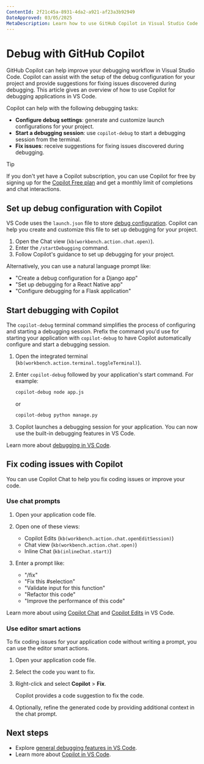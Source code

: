 ```yaml
---
ContentId: 2f21c45a-8931-4da2-a921-af23a3b92949
DateApproved: 03/05/2025
MetaDescription: Learn how to use GitHub Copilot in Visual Studio Code to set up debugging configurations and fix issues during debugging.
---
```


# Debug with GitHub Copilot

GitHub Copilot can help improve your debugging workflow in Visual Studio Code. Copilot can assist with the setup of the debug configuration for your project and provide suggestions for fixing issues discovered during debugging. This article gives an overview of how to use Copilot for debugging applications in VS Code.

Copilot can help with the following debugging tasks:

* **Configure debug settings**: generate and customize launch configurations for your project.
* **Start a debugging session**: use `copilot-debug` to start a debugging session from the terminal.
* **Fix issues**: receive suggestions for fixing issues discovered during debugging.

> [!TIP]
> If you don't yet have a Copilot subscription, you can use Copilot for free by signing up for the [Copilot Free plan](https://github.com/github-copilot/signup) and get a monthly limit of completions and chat interactions.

## Set up debug configuration with Copilot

VS Code uses the `launch.json` file to store [debug configuration](/docs/debugtest/debugging-configuration.md). Copilot can help you create and customize this file to set up debugging for your project.

1. Open the Chat view (`kb(workbench.action.chat.open)`).
1. Enter the `/startDebugging` command.
1. Follow Copilot's guidance to set up debugging for your project.

Alternatively, you can use a natural language prompt like:

* "Create a debug configuration for a Django app"
* "Set up debugging for a React Native app"
* "Configure debugging for a Flask application"

## Start debugging with Copilot

The `copilot-debug` terminal command simplifies the process of configuring and starting a debugging session. Prefix the command you'd use for starting your application with `copilot-debug` to have Copilot automatically configure and start a debugging session.

1. Open the integrated terminal (`kb(workbench.action.terminal.toggleTerminal)`).

1. Enter `copilot-debug` followed by your application's start command. For example:

    ```bash
    copilot-debug node app.js
    ```

    or

    ```bash
    copilot-debug python manage.py
    ```

1. Copilot launches a debugging session for your application. You can now use the built-in debugging features in VS Code.

Learn more about [debugging in VS Code](/docs/debugtest/debugging.md).

## Fix coding issues with Copilot

You can use Copilot Chat to help you fix coding issues or improve your code.

### Use chat prompts

1. Open your application code file.

1. Open one of these views:
    * Copilot Edits (`kb(workbench.action.chat.openEditSession)`)
    * Chat view (`kb(workbench.action.chat.open)`)
    * Inline Chat (`kb(inlineChat.start)`)

1. Enter a prompt like:
    * "/fix"
    * "Fix this #selection"
    * "Validate input for this function"
    * "Refactor this code"
    * "Improve the performance of this code"

Learn more about using [Copilot Chat](/docs/copilot/copilot-chat.md) and [Copilot Edits](/docs/copilot/copilot-edits.md) in VS Code.

### Use editor smart actions

To fix coding issues for your application code without writing a prompt, you can use the editor smart actions.

1. Open your application code file.
1. Select the code you want to fix.
1. Right-click and select **Copilot** > **Fix**.

    Copilot provides a code suggestion to fix the code.

1. Optionally, refine the generated code by providing additional context in the chat prompt.

## Next steps

* Explore [general debugging features in VS Code](/docs/debugtest/debugging.md).
* Learn more about [Copilot in VS Code](/docs/copilot/overview.md).
